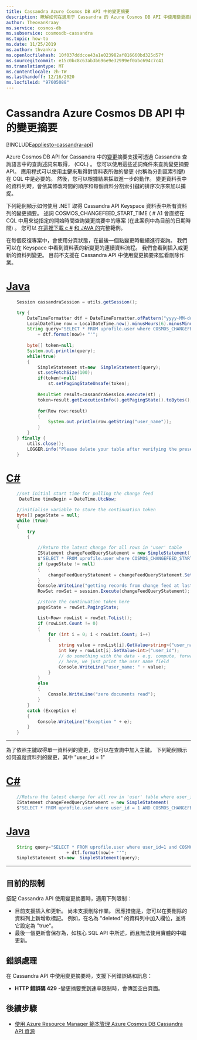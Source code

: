 ```yaml
---
title: Cassandra Azure Cosmos DB API 中的變更摘要
description: 瞭解如何在適用于 Cassandra 的 Azure Cosmos DB API 中使用變更摘要，以取得對您的資料所做的變更。
author: TheovanKraay
ms.service: cosmos-db
ms.subservice: cosmosdb-cassandra
ms.topic: how-to
ms.date: 11/25/2019
ms.author: thvankra
ms.openlocfilehash: 10f037dddcce43a1e023982af816660bd325d57f
ms.sourcegitcommit: e15c0bc8c63ab3b696e9e32999ef0abc694c7c41
ms.translationtype: MT
ms.contentlocale: zh-TW
ms.lasthandoff: 12/16/2020
ms.locfileid: "97605088"
---
```

# <a name="change-feed-in-the-azure-cosmos-db-api-for-cassandra"></a>Cassandra Azure Cosmos DB API 中的變更摘要
[!INCLUDE[appliesto-cassandra-api](includes/appliesto-cassandra-api.md)]

Azure Cosmos DB API for Cassandra 中的[變更](change-feed.md)摘要支援可透過 Cassandra 查詢語言中的查詢述詞來取得， (CQL) 。 您可以使用這些述詞條件來查詢變更摘要 API。 應用程式可以使用主鍵來取得對資料表所做的變更 (也稱為分割區索引鍵) 在 CQL 中是必要的。 然後，您可以根據結果採取進一步的動作。 變更資料表中的資料列時，會依其修改時間的順序和每個資料分割索引鍵的排序次序來加以捕捉。

下列範例顯示如何使用 .NET 取得 Cassandra API Keyspace 資料表中所有資料列的變更摘要。 述詞 COSMOS_CHANGEFEED_START_TIME ( # A1 會直接在 CQL 中用來從指定的開始時間查詢變更摘要中的專案 (在此案例中為目前的日期時間) 。 您可以 [在這裡下載 c #](/samples/azure-samples/azure-cosmos-db-cassandra-change-feed/cassandra-change-feed/) [和 JAVA 的](https://github.com/Azure-Samples/cosmos-changefeed-cassandra-java)完整範例。

在每個反復專案中，會使用分頁狀態，在最後一個點變更時繼續進行查詢。 我們可以在 Keyspace 中看到資料表的新變更的連續資料流程。 我們會看到插入或更新的資料列變更。 目前不支援在 Cassandra API 中使用變更摘要來監看刪除作業。

# <a name="java"></a>[Java](#tab/java)

```java
    Session cassandraSession = utils.getSession();

    try {
        DateTimeFormatter dtf = DateTimeFormatter.ofPattern("yyyy-MM-dd HH:mm:ss");  
        LocalDateTime now = LocalDateTime.now().minusHours(6).minusMinutes(30);  
        String query="SELECT * FROM uprofile.user where COSMOS_CHANGEFEED_START_TIME()='" 
            + dtf.format(now)+ "'";
        
        byte[] token=null; 
        System.out.println(query); 
        while(true)
        {
            SimpleStatement st=new  SimpleStatement(query);
            st.setFetchSize(100);
            if(token!=null)
                st.setPagingStateUnsafe(token);
            
            ResultSet result=cassandraSession.execute(st) ;
            token=result.getExecutionInfo().getPagingState().toBytes();
            
            for(Row row:result)
            {
                System.out.println(row.getString("user_name"));
            }
        }
    } finally {
        utils.close();
        LOGGER.info("Please delete your table after verifying the presence of the data in portal or from CQL");
    }
```

# <a name="c"></a>[C#](#tab/csharp)

```C#
    //set initial start time for pulling the change feed
     DateTime timeBegin = DateTime.UtcNow;

    //initialise variable to store the continuation token
    byte[] pageState = null;
    while (true)
    {
        try
        {

            //Return the latest change for all rows in 'user' table    
            IStatement changeFeedQueryStatement = new SimpleStatement(
            $"SELECT * FROM uprofile.user where COSMOS_CHANGEFEED_START_TIME() = '{timeBegin.ToString("yyyy-MM-ddTHH:mm:ss.fffZ", CultureInfo.InvariantCulture)}'");
            if (pageState != null)
            {
                changeFeedQueryStatement = changeFeedQueryStatement.SetPagingState(pageState);
            }
            Console.WriteLine("getting records from change feed at last page state....");
            RowSet rowSet = session.Execute(changeFeedQueryStatement);

            //store the continuation token here
            pageState = rowSet.PagingState;

            List<Row> rowList = rowSet.ToList();
            if (rowList.Count != 0)
            {
                for (int i = 0; i < rowList.Count; i++)
                {
                    string value = rowList[i].GetValue<string>("user_name");
                    int key = rowList[i].GetValue<int>("user_id");
                    // do something with the data - e.g. compute, forward to another event, function, etc.
                    // here, we just print the user name field
                    Console.WriteLine("user_name: " + value);
                }
            }
            else
            {
                Console.WriteLine("zero documents read");
            }
        }
        catch (Exception e)
        {
            Console.WriteLine("Exception " + e);
        }
    }

```
---

為了依照主鍵取得單一資料列的變更，您可以在查詢中加入主鍵。 下列範例顯示如何追蹤資料列的變更，其中 "user_id = 1"

# <a name="c"></a>[C#](#tab/csharp)

```C#
    //Return the latest change for all row in 'user' table where user_id = 1
    IStatement changeFeedQueryStatement = new SimpleStatement(
    $"SELECT * FROM uprofile.user where user_id = 1 AND COSMOS_CHANGEFEED_START_TIME() = '{timeBegin.ToString("yyyy-MM-ddTHH:mm:ss.fffZ", CultureInfo.InvariantCulture)}'");

```

# <a name="java"></a>[Java](#tab/java)

```java
    String query="SELECT * FROM uprofile.user where user_id=1 and COSMOS_CHANGEFEED_START_TIME()='" 
                       + dtf.format(now)+ "'";
    SimpleStatement st=new  SimpleStatement(query);
```
---
## <a name="current-limitations"></a>目前的限制

搭配 Cassandra API 使用變更摘要時，適用下列限制：

* 目前支援插入和更新。 尚未支援刪除作業。 因應措施是，您可以在要刪除的資料列上新增軟標記。 例如，在名為 "deleted" 的資料列中加入欄位，並將它設定為 "true"。
* 最後一個更新會保存為，如核心 SQL API 中所述，而且無法使用實體的中繼更新。


## <a name="error-handling"></a>錯誤處理

在 Cassandra API 中使用變更摘要時，支援下列錯誤碼和訊息：

* **HTTP 錯誤碼 429** -變更摘要受到速率限制時，會傳回空白頁面。

## <a name="next-steps"></a>後續步驟

* [使用 Azure Resource Manager 範本管理 Azure Cosmos DB Cassandra API 資源](./templates-samples-cassandra.md)